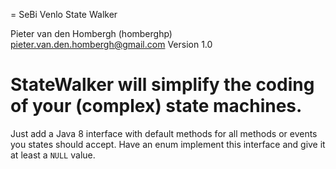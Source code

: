 = SeBi Venlo State Walker

Pieter van den Hombergh (homberghp) <pieter.van.den.hombergh@gmail.com>
Version 1.0

# StateWalker will simplify the coding of your (complex) state machines.

Just add a Java 8 interface with default methods for all methods or events you states should accept. Have an enum implement this interface and give it at least  a `NULL` value.
